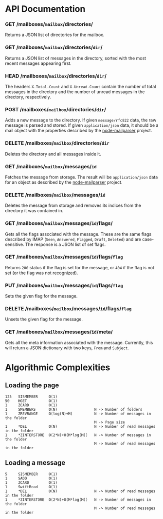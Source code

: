 
# API Documentation

### GET /mailboxes/`mailbox`/directories/

Returns a JSON list of directories for the mailbox.

### GET /mailboxes/`mailbox`/directories/`dir`/

Returns a JSON list of messages in the directory, sorted with the most recent
messages appearing first.

### HEAD /mailboxes/`mailbox`/directories/`dir`/

The headers `X-Total-Count` and `X-Unread-Count` contain the number of total
messages in the directory and the number of unread messages in the directory,
respectively.

### POST /mailboxes/`mailbox`/directories/`dir`/

Adds a new message to the directory. If given `message/rfc822` data, the raw
message is parsed and stored. If given `application/json` data, it should be a
mail object with the properties described by the
[node-mailparser](https://github.com/andris9/mailparser) project.

### DELETE /mailboxes/`mailbox`/directories/`dir`

Deletes the directory and all messages inside it.

### GET /mailboxes/`mailbox`/messages/`id`

Fetches the message from storage. The result will be `application/json` data
for an object as described by the
[node-mailparser](https://github.com/andris9/mailparser) project.

### DELETE /mailboxes/`mailbox`/messages/`id`

Deletes the message from storage and removes its indices from the directory it
was contained in.

### GET /mailboxes/`mailbox`/messages/`id`/flags/

Gets all the flags associated with the message. These are the same flags
described by IMAP (`Seen`, `Answered`, `Flagged`, `Draft`, `Deleted`) and are
case-sensitive. The response is a JSON list of set flags.

### GET /mailboxes/`mailbox`/messages/`id`/flags/`flag`

Returns `200` status if the flag is set for the message, or `404` if the flag
is not set (or the flag was not recognized).

### PUT /mailboxes/`mailbox`/messages/`id`/flags/`flag`

Sets the given flag for the message.

### DELETE /mailboxes/`mailbox`/messages/`id`/flags/`flag`

Unsets the given flag for the message.

### GET /mailboxes/`mailbox`/messages/`id`/meta/

Gets all the meta information associated with the message. Currently, this will
return a JSON dictionary with two keys, `From` and `Subject`.

# Algorithmic Complexities

## Loading the page

    125   SISMEMBER     O(1)
    50    HGET          O(1)
    1     ZCARD         O(1)
    1     SMEMBERS      O(N)                 N -> Number of folders
    1     ZREVRANGE     O(log(N)+M)          N -> Number of messages in the folder
                                             M -> Page size
    1     *DEL          O(N)                 N -> Number of read messages in the folder
    1     *ZINTERSTORE  O(2*N)+O(M*log(M))   N -> Number of messages in the folder
                                             M -> Number of read messages in the folder

## Loading a message

    5     SISMEMBER     O(1)
    1     SADD          O(1)
    1     ZCARD         O(1)
    1     SwiftRead     O(1)
    1     *DEL          O(N)                 N -> Number of read messages in the folder
    1     *ZINTERSTORE  O(2*N)+O(M*log(M))   N -> Number of messages in the folder
                                             M -> Number of read messages in the folder
